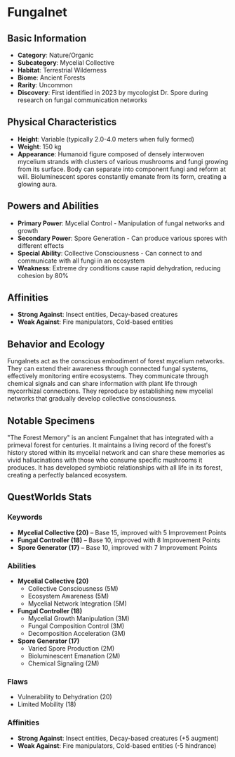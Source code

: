 # Fungalnet

## Basic Information
- **Category**: Nature/Organic
- **Subcategory**: Mycelial Collective
- **Habitat**: Terrestrial Wilderness
- **Biome**: Ancient Forests
- **Rarity**: Uncommon
- **Discovery**: First identified in 2023 by mycologist Dr. Spore during research on fungal communication networks

## Physical Characteristics
- **Height**: Variable (typically 2.0-4.0 meters when fully formed)
- **Weight**: 150 kg
- **Appearance**: Humanoid figure composed of densely interwoven mycelium strands with clusters of various mushrooms and fungi growing from its surface. Body can separate into component fungi and reform at will. Bioluminescent spores constantly emanate from its form, creating a glowing aura.

## Powers and Abilities
- **Primary Power**: Mycelial Control - Manipulation of fungal networks and growth
- **Secondary Power**: Spore Generation - Can produce various spores with different effects
- **Special Ability**: Collective Consciousness - Can connect to and communicate with all fungi in an ecosystem
- **Weakness**: Extreme dry conditions cause rapid dehydration, reducing cohesion by 80%



## Affinities
- **Strong Against**: Insect entities, Decay-based creatures
- **Weak Against**: Fire manipulators, Cold-based entities

## Behavior and Ecology
Fungalnets act as the conscious embodiment of forest mycelium networks. They can extend their awareness through connected fungal systems, effectively monitoring entire ecosystems. They communicate through chemical signals and can share information with plant life through mycorrhizal connections. They reproduce by establishing new mycelial networks that gradually develop collective consciousness.

## Notable Specimens
"The Forest Memory" is an ancient Fungalnet that has integrated with a primeval forest for centuries. It maintains a living record of the forest's history stored within its mycelial network and can share these memories as vivid hallucinations with those who consume specific mushrooms it produces. It has developed symbiotic relationships with all life in its forest, creating a perfectly balanced ecosystem.

## QuestWorlds Stats

### Keywords
- **Mycelial Collective (20)** – Base 15, improved with 5 Improvement Points
- **Fungal Controller (18)** – Base 10, improved with 8 Improvement Points
- **Spore Generator (17)** – Base 10, improved with 7 Improvement Points

### Abilities
- **Mycelial Collective (20)**
  - Collective Consciousness (5M)
  - Ecosystem Awareness (5M)
  - Mycelial Network Integration (5M)
- **Fungal Controller (18)**
  - Mycelial Growth Manipulation (3M)
  - Fungal Composition Control (3M)
  - Decomposition Acceleration (3M)
- **Spore Generator (17)**
  - Varied Spore Production (2M)
  - Bioluminescent Emanation (2M)
  - Chemical Signaling (2M)

### Flaws
- Vulnerability to Dehydration (20)
- Limited Mobility (18)

### Affinities
- **Strong Against**: Insect entities, Decay-based creatures (+5 augment)
- **Weak Against**: Fire manipulators, Cold-based entities (-5 hindrance)
